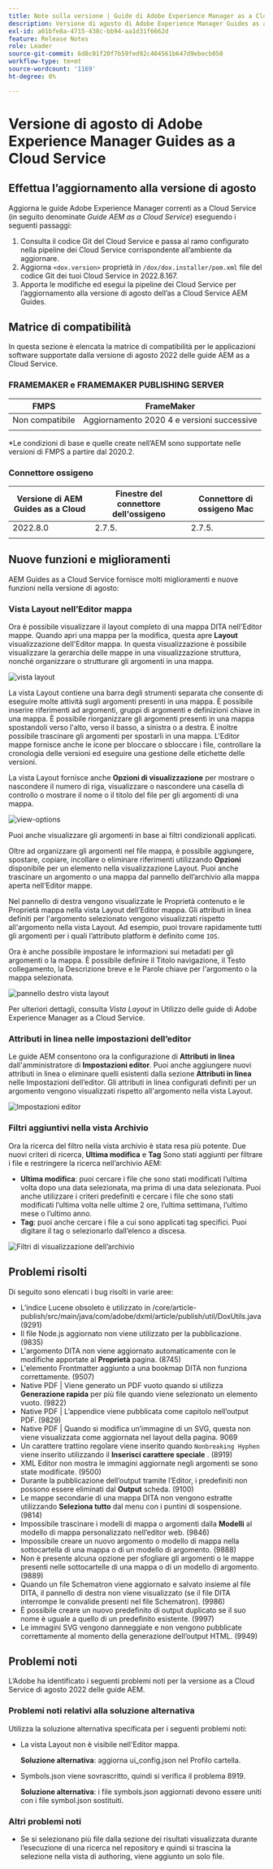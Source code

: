 ```yaml
---
title: Note sulla versione | Guide di Adobe Experience Manager as a Cloud Service, versione di agosto 2022
description: Versione di agosto di Adobe Experience Manager Guides as a Cloud Service
exl-id: a01bfe8a-4715-438c-bb94-aa1d31f6662d
feature: Release Notes
role: Leader
source-git-commit: 6d8c01f20f7b59fed92c404561b647d9ebecb050
workflow-type: tm+mt
source-wordcount: '1169'
ht-degree: 0%

---
```


# Versione di agosto di Adobe Experience Manager Guides as a Cloud Service

## Effettua l’aggiornamento alla versione di agosto

Aggiorna le guide Adobe Experience Manager correnti as a Cloud Service (in seguito denominate *Guide AEM as a Cloud Service*) eseguendo i seguenti passaggi:
1. Consulta il codice Git del Cloud Service e passa al ramo configurato nella pipeline dei Cloud Service corrispondente all’ambiente da aggiornare.
1. Aggiorna `<dox.version>` proprietà in `/dox/dox.installer/pom.xml` file del codice Git dei tuoi Cloud Service in 2022.8.167.
1. Apporta le modifiche ed esegui la pipeline dei Cloud Service per l’aggiornamento alla versione di agosto dell’as a Cloud Service AEM Guides.

## Matrice di compatibilità

In questa sezione è elencata la matrice di compatibilità per le applicazioni software supportate dalla versione di agosto 2022 delle guide AEM as a Cloud Service.

### FRAMEMAKER e FRAMEMAKER PUBLISHING SERVER

| FMPS | FrameMaker |
| --- | --- |
| Non compatibile | Aggiornamento 2020 4 e versioni successive |
| | |

*Le condizioni di base e quelle create nell’AEM sono supportate nelle versioni di FMPS a partire dal 2020.2.

### Connettore ossigeno

| Versione di AEM Guides as a Cloud | Finestre del connettore dell&#39;ossigeno | Connettore di ossigeno Mac |
| --- | --- | --- |
| 2022.8.0 | 2.7.5. | 2.7.5. |
|  |  |  |


## Nuove funzioni e miglioramenti

AEM Guides as a Cloud Service fornisce molti miglioramenti e nuove funzioni nella versione di agosto:

### Vista Layout nell’Editor mappa

Ora è possibile visualizzare il layout completo di una mappa DITA nell&#39;Editor mappe. Quando apri una mappa per la modifica, questa apre **Layout** visualizzazione dell&#39;Editor mappa. In questa visualizzazione è possibile visualizzare la gerarchia delle mappe in una visualizzazione struttura, nonché organizzare o strutturare gli argomenti in una mappa.

![vista layout](assets/layout-view-map.png)

La vista Layout contiene una barra degli strumenti separata che consente di eseguire molte attività sugli argomenti presenti in una mappa.
È possibile inserire riferimenti ad argomenti, gruppi di argomenti e definizioni chiave in una mappa. È possibile riorganizzare gli argomenti presenti in una mappa spostandoli verso l&#39;alto, verso il basso, a sinistra o a destra. È inoltre possibile trascinare gli argomenti per spostarli in una mappa. L&#39;Editor mappe fornisce anche le icone per bloccare o sbloccare i file, controllare la cronologia delle versioni ed eseguire una gestione delle etichette delle versioni.


La vista Layout fornisce anche **Opzioni di visualizzazione** per mostrare o nascondere il numero di riga, visualizzare o nascondere una casella di controllo o mostrare il nome o il titolo del file per gli argomenti di una mappa.


![view-options](assets/view-options.png)

Puoi anche visualizzare gli argomenti in base ai filtri condizionali applicati.

Oltre ad organizzare gli argomenti nel file mappa, è possibile aggiungere, spostare, copiare, incollare o eliminare riferimenti utilizzando **Opzioni** disponibile per un elemento nella visualizzazione Layout. Puoi anche trascinare un argomento o una mappa dal pannello dell’archivio alla mappa aperta nell’Editor mappe.

Nel pannello di destra vengono visualizzate le Proprietà contenuto e le Proprietà mappa nella vista Layout dell’Editor mappa. Gli attributi in linea definiti per l&#39;argomento selezionato vengono visualizzati rispetto all&#39;argomento nella vista Layout. Ad esempio, puoi trovare rapidamente tutti gli argomenti per i quali l’attributo platform è definito come `IOS`.

Ora è anche possibile impostare le informazioni sui metadati per gli argomenti o la mappa. È possibile definire il Titolo navigazione, il Testo collegamento, la Descrizione breve e le Parole chiave per l&#39;argomento o la mappa selezionata.

![pannello destro vista layout](assets/layout-inline-attributes.png)

Per ulteriori dettagli, consulta *Vista Layout* in Utilizzo delle guide di Adobe Experience Manager as a Cloud Service.

### Attributi in linea nelle impostazioni dell’editor

Le guide AEM consentono ora la configurazione di **Attributi in linea** dall&#39;amministratore di **Impostazioni editor**. Puoi anche aggiungere nuovi attributi in linea o eliminare quelli esistenti dalla sezione **Attributi in linea** nelle Impostazioni dell’editor.
Gli attributi in linea configurati definiti per un argomento vengono visualizzati rispetto all&#39;argomento nella vista Layout.

![Impostazioni editor](assets/editor-settings-inline-attributes.png)


### Filtri aggiuntivi nella vista Archivio

Ora la ricerca del filtro nella vista archivio è stata resa più potente. Due nuovi criteri di ricerca, **Ultima modifica** e **Tag** Sono stati aggiunti per filtrare i file e restringere la ricerca nell’archivio AEM:
* **Ultima modifica**: puoi cercare i file che sono stati modificati l’ultima volta dopo una data selezionata, ma prima di una data selezionata. Puoi anche utilizzare i criteri predefiniti e cercare i file che sono stati modificati l’ultima volta nelle ultime 2 ore, l’ultima settimana, l’ultimo mese o l’ultimo anno.
* **Tag**: puoi anche cercare i file a cui sono applicati tag specifici. Puoi digitare il tag o selezionarlo dall’elenco a discesa.

![Filtri di visualizzazione dell’archivio](assets/repo-filter-search.png)


## Problemi risolti

Di seguito sono elencati i bug risolti in varie aree:

* L’indice Lucene obsoleto è utilizzato in /core/article-publish/src/main/java/com/adobe/dxml/article/publish/util/DoxUtils.java (9291)
* Il file Node.js aggiornato non viene utilizzato per la pubblicazione. (9835)
* L&#39;argomento DITA non viene aggiornato automaticamente con le modifiche apportate al **Proprietà** pagina. (8745)
* L&#39;elemento Frontmatter aggiunto a una bookmap DITA non funziona correttamente. (9507)
* Native PDF | Viene generato un PDF vuoto quando si utilizza **Generazione rapida** per più file quando viene selezionato un elemento vuoto. (9822)
* Native PDF | L’appendice viene pubblicata come capitolo nell’output PDF. (9829)
* Native PDF | Quando si modifica un’immagine di un SVG, questa non viene visualizzata come aggiornata nel layout della pagina. 9069
* Un carattere trattino regolare viene inserito quando `Nonbreaking Hyphen` viene inserito utilizzando il **Inserisci carattere speciale** . (8919)
* XML Editor non mostra le immagini aggiornate negli argomenti se sono state modificate. (9500)
* Durante la pubblicazione dell’output tramite l’Editor, i predefiniti non possono essere eliminati dal **Output** scheda. (9100)
* Le mappe secondarie di una mappa DITA non vengono estratte utilizzando **Seleziona tutto** dal menu con i puntini di sospensione. (9814)
* Impossibile trascinare i modelli di mappa o argomenti dalla **Modelli** al modello di mappa personalizzato nell’editor web. (9846)
* Impossibile creare un nuovo argomento o modello di mappa nella sottocartella di una mappa o di un modello di argomento. (9888)
* Non è presente alcuna opzione per sfogliare gli argomenti o le mappe presenti nelle sottocartelle di una mappa o di un modello di argomento. (9889)
* Quando un file Schematron viene aggiornato e salvato insieme al file DITA, il pannello di destra non viene visualizzato (se il file DITA interrompe le convalide presenti nel file Schematron). (9986)
* È possibile creare un nuovo predefinito di output duplicato se il suo nome è uguale a quello di un predefinito esistente. (9997)
* Le immagini SVG vengono danneggiate e non vengono pubblicate correttamente al momento della generazione dell’output HTML. (9949)


## Problemi noti

L’Adobe ha identificato i seguenti problemi noti per la versione as a Cloud Service di agosto 2022 delle guide AEM.

### Problemi noti relativi alla soluzione alternativa

Utilizza la soluzione alternativa specificata per i seguenti problemi noti:

* La vista Layout non è visibile nell&#39;Editor mappa.

  **Soluzione alternativa**: aggiorna ui_config.json nel Profilo cartella.

* Symbols.json viene sovrascritto, quindi si verifica il problema 8919.

  **Soluzione alternativa**: i file symbols.json aggiornati devono essere uniti con i file symbol.json sostituiti.

### Altri problemi noti

* Se si selezionano più file dalla sezione dei risultati visualizzata durante l’esecuzione di una ricerca nel repository e quindi si trascina la selezione nella vista di authoring, viene aggiunto un solo file.
